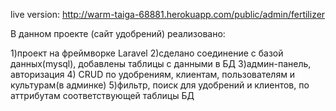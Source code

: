 live version: http://warm-taiga-68881.herokuapp.com/public/admin/fertilizer 

 В данном проекте (сайт удобрений) реализовано:

1)проект на фреймворке Laravel
2)сделано соединение с базой данных(mysql),
добавлены таблицы с данными в БД
3)админ-панель, авторизация 
4) CRUD по удобрениям, клиентам, пользователям и культурам(в админке)
5)фильтр, поиск для удобрений и клиентов, по аттрибутам соответствующей таблицы БД  











